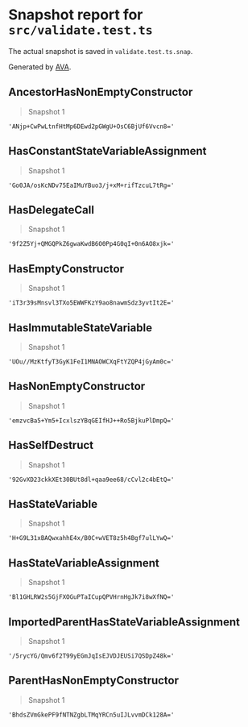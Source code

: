 # Snapshot report for `src/validate.test.ts`

The actual snapshot is saved in `validate.test.ts.snap`.

Generated by [AVA](https://avajs.dev).

## AncestorHasNonEmptyConstructor

> Snapshot 1

    'ANjp+CwPwLtnfHtMp6DEwd2pGWgU+OsC6BjUf6Vvcn8='

## HasConstantStateVariableAssignment

> Snapshot 1

    'Go0JA/osKcNDv75EaIMuYBuo3/j+xM+rifTzcuL7tRg='

## HasDelegateCall

> Snapshot 1

    '9f2Z5Yj+QMGQPkZ6gwaKwdB6O0Pp4G0qI+0n6AO8xjk='

## HasEmptyConstructor

> Snapshot 1

    'iT3r39sMnsvl3TXo5EWWFKzY9ao8nawmSdz3yvtIt2E='

## HasImmutableStateVariable

> Snapshot 1

    'UOu//MzKtfyT3GyK1FeI1MNAOWCXqFtYZQP4jGyAm0c='

## HasNonEmptyConstructor

> Snapshot 1

    'emzvcBa5+Ym5+IcxlszYBqGEIfHJ++Ro5BjkuPlDmpQ='

## HasSelfDestruct

> Snapshot 1

    '92GvXD23ckkXEt30BUt8dl+qaa9ee68/cCvl2c4bEtQ='

## HasStateVariable

> Snapshot 1

    'H+G9L31xBAQwxahhE4x/B0C+wVET8z5h4Bgf7ulLYwQ='

## HasStateVariableAssignment

> Snapshot 1

    'Bl1GHLRW2s5GjFXOGuPTaICupQPVHrnHgJk7i8wXfNQ='

## ImportedParentHasStateVariableAssignment

> Snapshot 1

    '/5rycYG/Qmv6f2T99yEGmJqIsEJVDJEUSi7QSDpZ48k='

## ParentHasNonEmptyConstructor

> Snapshot 1

    'BhdsZVmGkePF9fNTNZgbLTMqYRCn5uIJLvvmDCk128A='
